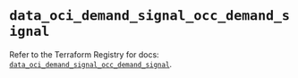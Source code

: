 # `data_oci_demand_signal_occ_demand_signal`

Refer to the Terraform Registry for docs: [`data_oci_demand_signal_occ_demand_signal`](https://registry.terraform.io/providers/hashicorp/oci/7.19.0/docs/data-sources/demand_signal_occ_demand_signal).
